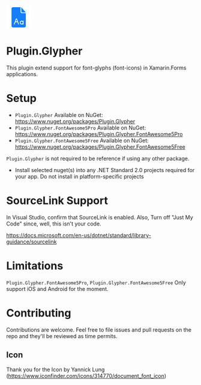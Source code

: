 <img src="screenshots/icon.png" alt="icon" width="64px" >

# Plugin.Glypher
This plugin extend support for font-glyphs (font-icons) in Xamarin.Forms applications.

# Setup

- `Plugin.Glypher` Available on NuGet: https://www.nuget.org/packages/Plugin.Glypher
- `Plugin.Glypher.FontAwesome5Pro` Available on NuGet: https://www.nuget.org/packages/Plugin.Glypher.FontAwesome5Pro
- `Plugin.Glypher.FontAwesome5Free` Available on NuGet: https://www.nuget.org/packages/Plugin.Glypher.FontAwesome5Free

`Plugin.Glypher` is not required to be reference if using any other package.
- Install selected nuget(s) into any .NET Standard 2.0 projects required for your app. Do not install in platform-specific projects


# SourceLink Support

In Visual Studio, confirm that SourceLink is enabled. 
Also, Turn off "Just My Code" since, well, this isn't your code.

https://docs.microsoft.com/en-us/dotnet/standard/library-guidance/sourcelink

# Limitations

`Plugin.Glypher.FontAwesome5Pro`, `Plugin.Glypher.FontAwesome5Free` Only support iOS and Android for the moment. 

# Contributing

Contributions are welcome.  Feel free to file issues and pull requests on the repo and they'll be reviewed as time permits.

## Icon

Thank you for the Icon by Yannick Lung (https://www.iconfinder.com/icons/314770/document_font_icon)
